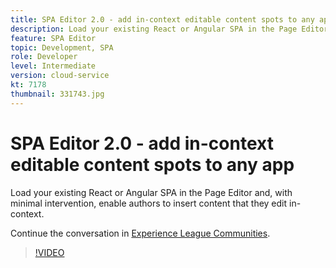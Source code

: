 ```yaml
---
title: SPA Editor 2.0 - add in-context editable content spots to any app
description: Load your existing React or Angular SPA in the Page Editor and, with minimal intervention, enable authors to insert content that they edit in-context.
feature: SPA Editor
topic: Development, SPA
role: Developer
level: Intermediate
version: cloud-service
kt: 7178
thumbnail: 331743.jpg
---
```


# SPA Editor 2.0 - add in-context editable content spots to any app 

Load your existing React or Angular SPA in the Page Editor and, with minimal intervention, enable authors to insert content that they edit in-context.

Continue the conversation in [Experience League Communities](http://adobe.ly/36Yd3v6).

>[!VIDEO](https://video.tv.adobe.com/v/331743/?quality=12&learn=on&hidetitle=true)